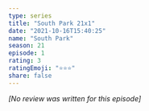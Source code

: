 ```yaml
---
type: series
title: "South Park 21x1"
date: "2021-10-16T15:40:25"
name: "South Park"
season: 21
episode: 1
rating: 3
ratingEmoji: "⭐️⭐️⭐️"
share: false
---
```


_[No review was written for this episode]_
